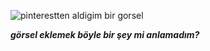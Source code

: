 ![pinterestten aldigim bir gorsel](https://i.pinimg.com/736x/4b/bc/db/4bbcdbce22d7f6c78662e7e177d5eac3.jpg)

***görsel eklemek böyle bir şey mi anlamadım?*** 